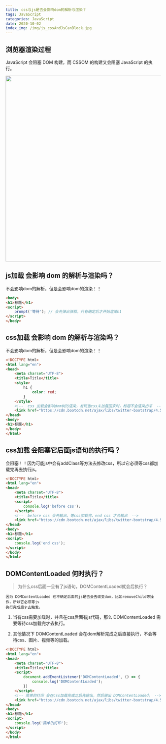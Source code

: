 ```yaml
---
title: css与js是否会影响dom的解析与渲染？
tags: JavaScript
categories: JavaScript
date: 2020-10-02
index_img: /img/js_cssAndJsCanBlock.jpg
---
```


## 浏览器渲染过程
JavaScript 会阻塞 DOM 构建，而 CSSOM 的构建又会阻塞 JavaScript 的执行。

<img src="/img/js_cssAndJsCanBlock1.png" width=600 />

## js加载 会影响 dom 的解析与渲染吗？ 
不会影响dom的解析，但是会影响dom的渲染！！

```html
<body>
<h1>标题</h1>
<script>
    prompt('等待'); // 会先弹出弹框，只有确定后才开始渲染h1
</script>
</body>
```

## css加载 会影响 dom 的解析与渲染吗？
不会影响dom的解析，但是会影响dom的渲染！！

```html
<!DOCTYPE html>
<html lang="en">
<head>
    <meta charset="UTF-8">
    <title>Title</title>
    <style>
        h1 {
            color: red;
        }
    </style>
    <!--  css 加载会影响dom树的渲染，发现当css未加载回来时，标题不会渲染出来  -->
    <link href="https://cdn.bootcdn.net/ajax/libs/twitter-bootstrap/4.5.2/css/bootstrap-grid.css" rel="stylesheet">
</head>
<body>
<h1>标题</h1>
</body>
</html>
```

## css加载 会阻塞它后面js语句的执行吗？
会阻塞！！因为可能js中会有addClass等方法去修改css，所以它必须等css都加载完再去执行js。

```html
<!DOCTYPE html>
<html lang="en">
<head>
    <meta charset="UTF-8">
    <title>Title</title>
    <script>
        console.log('before css');
    </script>
    <!--  before css 会先输出，等css加载完，end css 才会输出  -->
    <link href="https://cdn.bootcdn.net/ajax/libs/twitter-bootstrap/4.5.2/css/bootstrap-grid.css" rel="stylesheet">
</head>
<body>
<h1>标题</h1>
<script>
    console.log('end css');
</script>
</body>
</html>
```

## DOMContentLoaded 何时执行？
>   为什么css后面一旦有了js语句，DOMContentLoaded就会后执行？
    
    因为 DOMContentLoaded 也不确定后面的js是否会去改变dom，比如removeChild等操作，所以它必须等js
    执行完成后才去触发。

1. 当有css需要加载时，并且在css后面有js代码，那么 DOMContentLoaded 需要等待css加载完才去执行。

2. 其他情况下 DOMContentLoaded 会在dom解析完成之后直接执行，不会等待css、图片、视频等的加载。

```html
<!DOCTYPE html>
<html lang="en">
<head>
    <meta charset="UTF-8">
    <title>Title</title>
    <script>
        document.addEventListener('DOMContentLoaded', () => {
            console.log('DOMContentLoaded');
        })
    </script>
    <!-- 简单的打印 会在css加载完成之后先输出，然后输出 DOMContentLoaded。 -->
    <link href="https://cdn.bootcdn.net/ajax/libs/twitter-bootstrap/4.5.2/css/bootstrap-grid.css" rel="stylesheet">
</head>
<body>
<h1>标题</h1>
<script>
    console.log('简单的打印');
</script>
</body>
</html>
```
